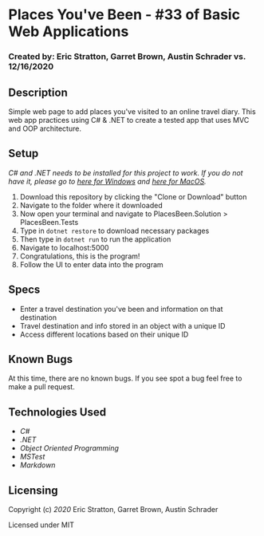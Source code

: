 # Places You've Been - #33 of Basic Web Applications

### Created by: Eric Stratton, Garret Brown, Austin Schrader vs. 12/16/2020

## Description

Simple web page to add places you've visited to an online travel diary. This web app practices using C# & .NET to create a tested app that uses MVC and OOP architecture. 

## Setup

_C# and .NET needs to be installed for this project to work. If you do not have it, please go to [here for Windows](https://dotnet.microsoft.com/download/thank-you/dotnet-sdk-2.2.203-windows-x64-installer) and [here for MacOS](https://dotnet.microsoft.com/download/thank-you/dotnet-sdk-2.2.106-macos-x64-installer)._

1. Download this repository by clicking the "Clone or Download" button
2. Navigate to the folder where it downloaded
3. Now open your terminal and navigate to PlacesBeen.Solution > PlacesBeen.Tests
4. Type in `dotnet restore` to download necessary packages
5. Then type in `dotnet run` to run the application
6. Navigate to localhost:5000
6. Congratulations, this is the program!
7. Follow the UI to enter data into the program

## Specs

- Enter a travel destination you've been and information on that destination
- Travel destination and info stored in an object with a unique ID
- Access different locations based on their unique ID

## Known Bugs

At this time, there are no known bugs. If you see spot a bug feel free to make a pull request.


## Technologies Used

- _C#_
- _.NET_
- _Object Oriented Programming_
- _MSTest_
- _Markdown_

## Licensing

Copyright (c) _2020_ Eric Stratton, Garret Brown, Austin Schrader

Licensed under MIT 
